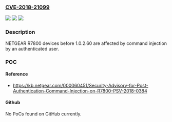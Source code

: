 ### [CVE-2018-21099](https://cve.mitre.org/cgi-bin/cvename.cgi?name=CVE-2018-21099)
![](https://img.shields.io/static/v1?label=Product&message=n%2Fa&color=blue)
![](https://img.shields.io/static/v1?label=Version&message=n%2Fa&color=blue)
![](https://img.shields.io/static/v1?label=Vulnerability&message=n%2Fa&color=brighgreen)

### Description

NETGEAR R7800 devices before 1.0.2.60 are affected by command injection by an authenticated user.

### POC

#### Reference
- https://kb.netgear.com/000060451/Security-Advisory-for-Post-Authentication-Command-Injection-on-R7800-PSV-2018-0384

#### Github
No PoCs found on GitHub currently.

